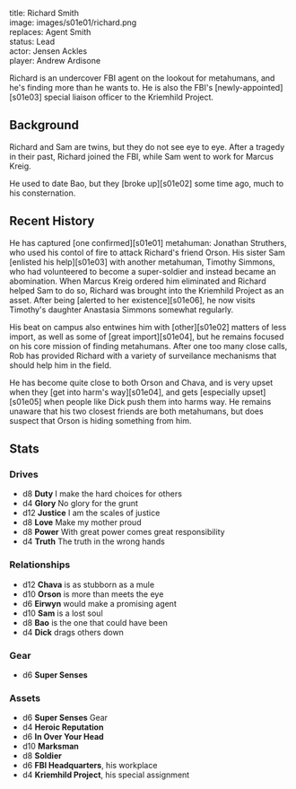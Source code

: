 title: Richard Smith  
image: images/s01e01/richard.png  
replaces: Agent Smith  
status: Lead  
actor: Jensen Ackles  
player: Andrew Ardisone  

Richard is an undercover FBI agent on the lookout for metahumans, and he's finding more than he wants to. He is also the FBI's [newly-appointed][s01e03] special liaison officer to the Kriemhild Project.

## Background

Richard and Sam are twins, but they do not see eye to eye. After a tragedy in their past, Richard joined the FBI, while Sam went to work for Marcus Kreig.

He used to date Bao, but they [broke up][s01e02] some time ago, much to his consternation.

## Recent History

He has captured [one confirmed][s01e01] metahuman: Jonathan Struthers, who used his contol of fire to attack Richard's friend Orson. His sister Sam [enlisted his help][s01e03] with another metahuman, Timothy Simmons, who had volunteered to become a super-soldier and instead became an abomination. When Marcus Kreig ordered him eliminated and Richard helped Sam to do so, Richard was brought into the Kriemhild Project as an asset. After being [alerted to her existence][s01e06], he now visits Timothy's daughter Anastasia Simmons somewhat regularly.

His beat on campus also entwines him with [other][s01e02] matters of less import, as well as some of [great import][s01e04], but he remains focused on his core mission of finding metahumans. After one too many close calls, Rob has provided Richard with a variety of surveilance mechanisms that should help him in the field.

He has become quite close to both Orson and Chava, and is very upset when they [get into harm's way][s01e04], and gets [especially upset][s01e05] when people like Dick push them into harms way. He remains unaware that his two closest friends are both metahumans, but does suspect that Orson is hiding something from him.

## Stats

### Drives

* d8 **Duty** I make the hard choices for others
* d4 **Glory** No glory for the grunt
* d12 **Justice** I am the scales of justice
* d8 **Love** Make my mother proud
* d8 **Power** With great power comes great responsibility
* d4 **Truth** The truth in the wrong hands

### Relationships

* d12 **Chava** is as stubborn as a mule
* d10 **Orson** is more than meets the eye
* d6 **Eirwyn** would make a promising agent
* d10 **Sam** is a lost soul
* d8 **Bao** is the one that could have been
* d4 **Dick** drags others down

### Gear

* d6 **Super Senses**

### Assets

* d6 **Super Senses** Gear
* d4 **Heroic Reputation**
* d6 **In Over Your Head**
* d10 **Marksman**
* d8 **Soldier**
* d6 **FBI Headquarters**, his workplace
* d4 **Kriemhild Project**, his special assignment
